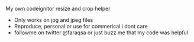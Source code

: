 My own codeignitor resize and crop helper 
* Only works on jpg and jpeg files 
* Reproduce, personal or use for commerical i dont care 
* followme on twitter @faraqsa or just buzz me that my code was helpful 
